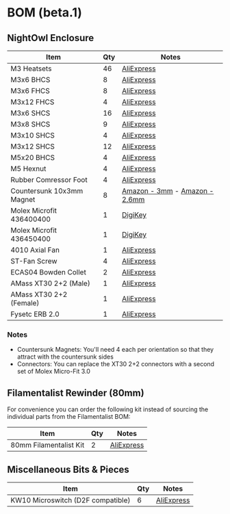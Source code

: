 # BOM (beta.1)

## NightOwl Enclosure

Item | Qty | Notes
--- | --- | ---
M3 Heatsets | 46 | [AliExpress](https://www.aliexpress.us/item/3256806130510484.html)
M3x6 BHCS | 8 | [AliExpress](https://www.aliexpress.us/item/2251832624537980.html)
M3x6 FHCS | 8 | [AliExpress](https://www.aliexpress.us/item/2251832747871730.html)
M3x12 FHCS | 4 | [AliExpress](https://www.aliexpress.us/item/2251832747871730.html)
M3x6 SHCS | 16 | [AliExpress](https://www.aliexpress.us/item/2251832624557792.html)
M3x8 SHCS | 9 | [AliExpress](https://www.aliexpress.us/item/2251832624557792.html)
M3x10 SHCS | 4 | [AliExpress](https://www.aliexpress.us/item/2251832624557792.html)
M3x12 SHCS | 12 | [AliExpress](https://www.aliexpress.us/item/2251832624557792.html)
M5x20 BHCS | 4 | [AliExpress](https://www.aliexpress.us/item/2251832624537980.html)
M5 Hexnut | 4 | [AliExpress](https://www.aliexpress.us/item/2251832681933100.html)
Rubber Comressor Foot | 4 | [AliExpress](https://www.aliexpress.us/item/3256801282730627.html)
Countersunk 10x3mm Magnet | 8 | [Amazon - 3mm](https://www.amazon.com/dp/B0788Z23ZY) - [Amazon - 2.6mm](https://www.amazon.com/gp/product/B09ZLFNZ4S)
Molex Microfit 436400400 | 1 | [DigiKey](https://www.digikey.com/en/products/detail/molex/0436400400/268981)
Molex Microfit 436450400 | 1 | [DigiKey](https://www.digikey.com/en/products/detail/molex/0436450400/268976)
4010 Axial Fan | 1 | [AliExpress](https://www.aliexpress.us/item/2251832541552769.html)
ST-Fan Screw | 4 | [AliExpress](https://www.aliexpress.us/item/3256801122413512.html)
ECAS04 Bowden Collet | 2 | [AliExpress](https://www.aliexpress.us/item/3256805436525602.html)
AMass XT30 2+2 (Male) | 1 | [AliExpress](https://www.aliexpress.us/item/3256805194254798.html)
AMass XT30 2+2 (Female) | 1 | [AliExpress](https://www.aliexpress.us/item/3256805194254798.html)
Fysetc ERB 2.0 | 1 | [AliExpress](https://www.aliexpress.us/item/3256807024596241.html)

### Notes

- Countersunk Magnets: You'll need 4 each per orientation so that they attract with the countersunk sides
- Connectors: You can replace the XT30 2+2 connectors with a second set of Molex Micro-Fit 3.0

## Filamentalist Rewinder (80mm)

For convenience you can order the following kit instead of sourcing the individual parts from the Filamentalist BOM:

Item | Qty | Notes
--- | --- | ---
80mm Filamentalist Kit | 2 | [AliExpress](https://www.aliexpress.us/item/3256807145086311.html)

## Miscellaneous Bits & Pieces

Item | Qty | Notes
--- | --- | ---
KW10 Microswitch (D2F compatible) | 6 | [AliExpress](https://www.aliexpress.us/item/3256806868797694.html)
